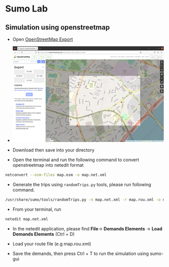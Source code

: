 # Sumo Lab

## Simulation using openstreetmap

- Open [OpenStreetMap Export](https://www.openstreetmap.org/export)

- ![OpenStreetMap](./images/openstreetmap.png)

- Download then save into your directory
- Open the terminal and run the following command to convert openstreetmap into netedit format

```bash
netconvert --osm-files map.osm -o map.net.xml
```

- Generate the trips using `randomTrips.py` tools, please run following command.

```bash
/usr/share/sumo/tools/randomTrips.py -n map.net.xml -r map.rou.xml -o map.trips.xml
```

- From your terminal, run

```bash
netedit map.net.xml
```

- In the netedit application, please find **File**-> **Demands Elements** -> **Load Demands Elements** (Ctrl + D)

- Load your route file (e.g map.rou.xml)

- Save the demands, then press Ctrl + T to run the simulation using sumo-gui
